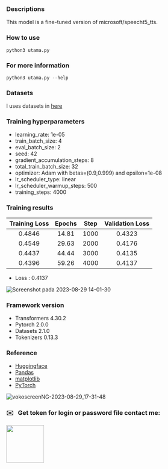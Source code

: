 ### Descriptions

This model is a fine-tuned version of microsoft/speecht5_tts.

### How to use

```
python3 utama.py
```

### For more information 

```
python3 utama.py --help
```

### Datasets

I uses datasets in [here](https://openslr.org/36/) 

### Training hyperparameters

- learning_rate: 1e-05
- train_batch_size: 4
- eval_batch_size: 2
- seed: 42
- gradient_accumulation_steps: 8
- total_train_batch_size: 32
- optimizer: Adam with betas=(0.9,0.999) and epsilon=1e-08
- lr_scheduler_type: linear
- lr_scheduler_warmup_steps: 500
- training_steps: 4000

### Training results

| Training Loss  |  Epochs  |  Step  | Validation Loss  |
| :---:          |  :---:   |  :---: | :------:         |
|  0.4846        |  14.81   |  1000  |  0.4323          |
|  0.4549        |  29.63   |  2000  |  0.4176          |
|  0.4437        |  44.44   |  3000  |  0.4135          |
|  0.4396        |  59.26   |  4000  |  0.4137          |

- Loss : 0.4137

![Screenshot pada 2023-08-29 14-01-30](https://github.com/hendrimardani/text_to_speech_ind_sundanese/assets/49816104/ad05ab62-6b9d-4c0e-b782-5d3b6711d92f)


### Framework version

- Transformers 4.30.2
- Pytorch 2.0.0
- Datasets 2.1.0
- Tokenizers 0.13.3


### Reference
- [Huggingface](https://huggingface.co/)
- [Pandas](https://pandas.pydata.org/)
- [matplotlib](https://matplotlib.org/)
- [PyTorch](https://pytorch.org/)

![vokoscreenNG-2023-08-29_17-31-48](https://github.com/hendrimardani/text_to_speech_ind_sundanese/assets/49816104/4595fd8a-7ed6-4095-90f2-72582f7c649d)

### ✉️ &nbsp; Get token for login or password file contact me:
<p>
    <a href="https://api.whatsapp.com/send?phone=6281388372075" target="_blank">
        <img src="https://www.stickpng.com/assets/images/580b57fcd9996e24bc43c543.png" width="100" alt=""/>
    </a>
</p>


